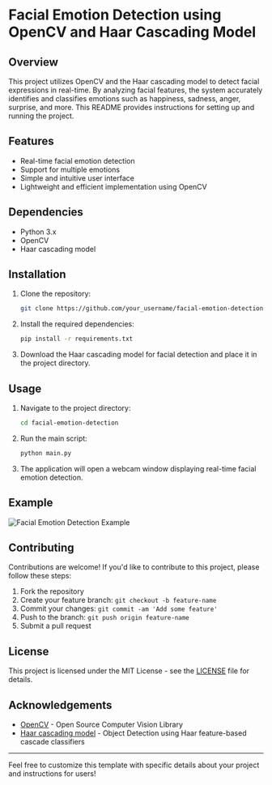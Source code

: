 
# Facial Emotion Detection using OpenCV and Haar Cascading Model

## Overview

This project utilizes OpenCV and the Haar cascading model to detect facial expressions in real-time. By analyzing facial features, the system accurately identifies and classifies emotions such as happiness, sadness, anger, surprise, and more. This README provides instructions for setting up and running the project.

## Features

- Real-time facial emotion detection
- Support for multiple emotions
- Simple and intuitive user interface
- Lightweight and efficient implementation using OpenCV

## Dependencies

- Python 3.x
- OpenCV
- Haar cascading model

## Installation

1. Clone the repository:

    ```bash
    git clone https://github.com/your_username/facial-emotion-detection.git
    ```

2. Install the required dependencies:

    ```bash
    pip install -r requirements.txt
    ```

3. Download the Haar cascading model for facial detection and place it in the project directory.

## Usage

1. Navigate to the project directory:

    ```bash
    cd facial-emotion-detection
    ```

2. Run the main script:

    ```bash
    python main.py
    ```

3. The application will open a webcam window displaying real-time facial emotion detection.

## Example

![Facial Emotion Detection Example](example.png)

## Contributing

Contributions are welcome! If you'd like to contribute to this project, please follow these steps:

1. Fork the repository
2. Create your feature branch: `git checkout -b feature-name`
3. Commit your changes: `git commit -am 'Add some feature'`
4. Push to the branch: `git push origin feature-name`
5. Submit a pull request

## License

This project is licensed under the MIT License - see the [LICENSE](LICENSE) file for details.

## Acknowledgements

- [OpenCV](https://opencv.org/) - Open Source Computer Vision Library
- [Haar cascading model](https://docs.opencv.org/3.4/db/d28/tutorial_cascade_classifier.html) - Object Detection using Haar feature-based cascade classifiers

---

Feel free to customize this template with specific details about your project and instructions for users!
